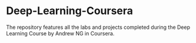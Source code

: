 # Deep-Learning-Coursera

The repository features all the labs and projects completed during the Deep Learning Course by Andrew NG in Coursera.

